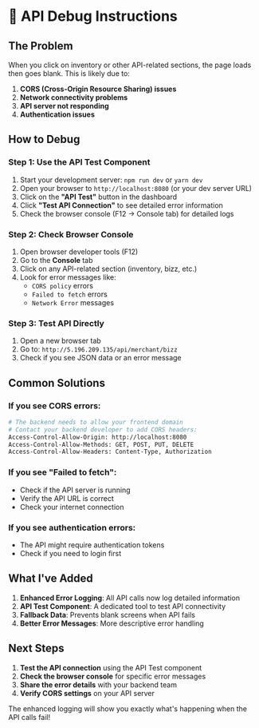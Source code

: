 # 🔧 API Debug Instructions

## The Problem
When you click on inventory or other API-related sections, the page loads then goes blank. This is likely due to:

1. **CORS (Cross-Origin Resource Sharing) issues**
2. **Network connectivity problems**
3. **API server not responding**
4. **Authentication issues**

## How to Debug

### Step 1: Use the API Test Component
1. Start your development server: `npm run dev` or `yarn dev`
2. Open your browser to `http://localhost:8080` (or your dev server URL)
3. Click on the **"API Test"** button in the dashboard
4. Click **"Test API Connection"** to see detailed error information
5. Check the browser console (F12 → Console tab) for detailed logs

### Step 2: Check Browser Console
1. Open browser developer tools (F12)
2. Go to the **Console** tab
3. Click on any API-related section (inventory, bizz, etc.)
4. Look for error messages like:
   - `CORS policy` errors
   - `Failed to fetch` errors
   - `Network Error` messages

### Step 3: Test API Directly
1. Open a new browser tab
2. Go to: `http://5.196.209.135/api/merchant/bizz`
3. Check if you see JSON data or an error message

## Common Solutions

### If you see CORS errors:
```bash
# The backend needs to allow your frontend domain
# Contact your backend developer to add CORS headers:
Access-Control-Allow-Origin: http://localhost:8080
Access-Control-Allow-Methods: GET, POST, PUT, DELETE
Access-Control-Allow-Headers: Content-Type, Authorization
```

### If you see "Failed to fetch":
- Check if the API server is running
- Verify the API URL is correct
- Check your internet connection

### If you see authentication errors:
- The API might require authentication tokens
- Check if you need to login first

## What I've Added

1. **Enhanced Error Logging**: All API calls now log detailed information
2. **API Test Component**: A dedicated tool to test API connectivity
3. **Fallback Data**: Prevents blank screens when API fails
4. **Better Error Messages**: More descriptive error handling

## Next Steps

1. **Test the API connection** using the API Test component
2. **Check the browser console** for specific error messages
3. **Share the error details** with your backend team
4. **Verify CORS settings** on your API server

The enhanced logging will show you exactly what's happening when the API calls fail!

